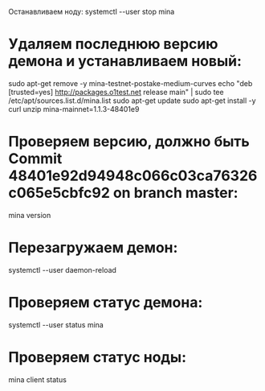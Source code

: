 Останавливаем ноду:
systemctl --user stop mina

# Удаляем последнюю версию демона и устанавливаем новый:
sudo apt-get remove -y mina-testnet-postake-medium-curves
echo "deb [trusted=yes] http://packages.o1test.net release main" | sudo tee /etc/apt/sources.list.d/mina.list
sudo apt-get update
sudo apt-get install -y curl unzip mina-mainnet=1.1.3-48401e9

# Проверяем версию, должно быть Commit 48401e92d94948c066c03ca76326c065e5cbfc92 on branch master:
mina version

# Перезагружаем демон:
systemctl --user daemon-reload

# Проверяем статус демона:
systemctl --user status mina

# Проверяем статус ноды:
mina client status
